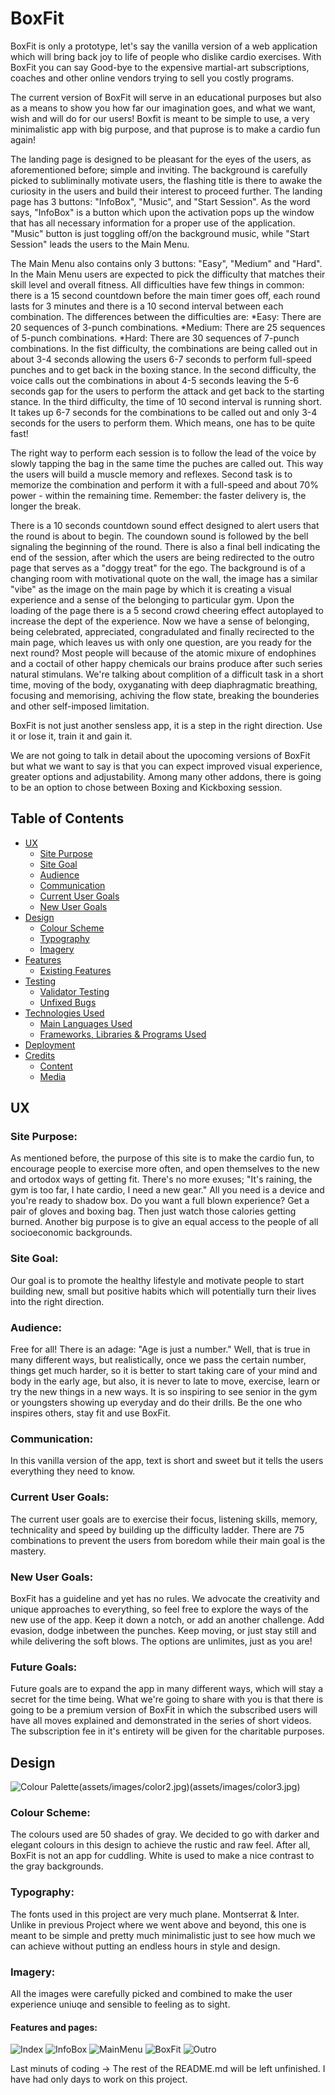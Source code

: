 # BoxFit
BoxFit is only a prototype, let's say the vanilla version of a web application which will bring back joy to life of people who dislike cardio exercises. With BoxFit you can say Good-bye to the expensive martial-art subscriptions, coaches and other online vendors trying to sell you costly programs.

The current version of BoxFit will serve in an educational purposes but also as a means to show you how far our imagination goes, and what we want, wish and will do for our users! 
Boxfit is meant to be simple to use, a very minimalistic app with big purpose, and that puprose is to make a cardio fun again! 

The landing page is designed to be pleasant for the eyes of the users, as aforementioned before; simple and inviting. The background is carefully picked to subliminally motivate users, the flashing title is there to awake the curiosity in the users and build their interest to proceed further. The landing page has 3 buttons: "InfoBox", "Music", and "Start Session". As the word says, "InfoBox" is a button which upon the activation pops up the window that has all necessary information for a proper use of the application. "Music" button is just toggling off/on the background music, while "Start Session" leads the users to the Main Menu.

The Main Menu also contains only 3 buttons: "Easy", "Medium" and "Hard". In the Main Menu users are expected to pick the difficulty that matches their skill level and overall fitness. 
All difficulties have few things in common: there is a 15 second countdown before the main timer goes off, each round lasts for 3 minutes and there is a 10 second interval between each combination.
The differences between the difficulties are:
                        *Easy: There are 20 sequences of 3-punch combinations.
                        *Medium: There are 25 sequences of 5-punch combinations.
                        *Hard: There are 30 sequences of 7-punch combinations.
In the fist difficulty, the combinations are being called out in about 3-4 seconds allowing the users 6-7 seconds to perform full-speed punches and to get back in the boxing stance.
In the second difficulty, the voice calls out the combinations in about 4-5 seconds leaving the 5-6 seconds gap for the users to perform the attack and get back to the starting stance.
In the third difficulty, the time of 10 second interval is running short. It takes up 6-7 seconds for the combinations to be called out and only 3-4 seconds for the users to perform them. Which means, one has to be quite fast!

The right way to perform each session is to follow the lead of the voice by slowly tapping the bag in the same time the puches are called out. This way the users will build a muscle memory and reflexes. Second task is to memorize the combination and perform it with a full-speed and about 70% power - within the remaining time.
Remember: the faster delivery is, the longer the break. 

There is a 10 seconds countdown sound effect designed to alert users that the round is about to begin. The coundown sound is followed by the bell signaling the beginning of the round.
There is also a final bell indicating the end of the session, after which the users are being redirected to the outro page that serves as a "doggy treat" for the ego. The background is of a changing room with motivational quote on the wall, the image has a similar "vibe" as the image on the main page by which it is creating a visual experience and a sense of the belonging to particular gym. Upon the loading of the page there is a 5 second crowd cheering effect autoplayed to increase the dept of the experience. Now we have a sense of belonging, being celebrated, appreciated, congradulated and finally recirected to the main page, which leaves us with only one question, are you ready for the next round? Most people will because of the atomic mixure of endophines and a coctail of other happy chemicals our brains produce after such series natural stimulans. 
We're talking about complition of a difficult task in a short time, moving of the body, oxyganating with deep diaphragmatic breathing, focusing and memorising, achiving the flow state, breaking the bounderies and other self-imposed limitation. 

BoxFit is not just another sensless app, it is a step in the right direction. 
Use it or lose it, train it and gain it.

We are not going to talk in detail about the upocoming versions of BoxFit but what we want to say is that you can expect improved visual experience, greater options and adjustability. Among many other addons, there is going to be an option to chose between Boxing and Kickboxing session.

## Table of Contents
+ [UX](#ux "UX")
  + [Site Purpose](#site-purpose "Site Purpose")
  + [Site Goal](#site-goal "Site Goal")
  + [Audience](#audience "Audience")
  + [Communication](#communication "Communication")
  + [Current User Goals](#current-user-goals "Current User Goals")
  + [New User Goals](#new-user-goals "New User Goals")
+ [Design](#design "Design")
  + [Colour Scheme](#colour-scheme "Colour Scheme")
  + [Typography](#typography "Typography")
  + [Imagery](#imagery "Imagery")
+ [Features](#features "Features")
  + [Existing Features](#existing-features "Existing Features")
+ [Testing](#testing "Testing")
  + [Validator Testing](#validator-testing "Validator Testing")
  + [Unfixed Bugs](#unfixed-bugs "Unfixed Bugs")
+ [Technologies Used](#technologies-used "Technologies Used")
  + [Main Languages Used](#main-languages-used "Main Languages Used")
  + [Frameworks, Libraries & Programs Used](#frameworks-libraries-programs-used "Frameworks, Libraries & Programs Used")
+ [Deployment](#deployment "Deployment")
+ [Credits](#credits "Credits")
  + [Content](#content "Content")
  + [Media](#media "Media")

## UX

### Site Purpose:
As mentioned before, the purpose of this site is to make the cardio fun, to encourage people to exercise more often, and open themselves to the new and ortodox ways of getting fit. There's no more exuses; "It's raining, the gym is too far, I hate cardio, I need a new gear." All you need is a device and you're ready to shadow box. Do you want a full blown experience? Get a pair of gloves and boxing bag. Then just watch those calories getting burned.
Another big purpose is to give an equal access to the people of all socioeconomic backgrounds.

### Site Goal:
Our goal is to promote the healthy lifestyle and motivate people to start building new, small but positive habits which will potentially turn their lives into the right direction.

### Audience:
Free for all! There is an adage: "Age is just a number." Well, that is true in many different ways, but realistically, once we pass the certain number, things get much harder, so it is better to start taking care of your mind and body in the early age, but also, it is never to late to move, exercise, learn or try the new things in a new ways. It is so inspiring to see senior in the gym or youngsters showing up everyday and do their drills. Be the one who inspires others, stay fit and use BoxFit.

### Communication:
In this vanilla version of the app, text is short and sweet but it tells the users everything they need to know. 

### Current User Goals:
The current user goals are to exercise their focus, listening skills, memory, technicality and speed by building up the difficulty ladder. There are 75 combinations to prevent the users from boredom while their main goal is the mastery. 

### New User Goals:
BoxFit has a guideline and yet has no rules. We advocate the creativity and unique approaches to everything, so feel free to explore the ways of the new use of the app. Keep it down a notch, or add an another challenge. Add evasion, dodge inbetween the punches. Keep moving, or just stay still and while delivering the soft blows. The options are unlimites, just as you are!

### Future Goals:
Future goals are to expand the app in many different ways, which will stay a secret for the time being. What we're going to share with you is that there is going to be a premium version of BoxFit in which the subscribed users will have all moves explained and demonstrated in the series of short videos. The subscription fee in it's entirety will be given for the charitable purposes.

## Design
![Colour Palette](assets/images/color1.jpg)(assets/images/color2.jpg)(assets/images/color3.jpg)

### Colour Scheme:
The colours used are 50 shades of gray. We decided to go with darker and elegant colours in this design to achieve the rustic and raw feel. After all, BoxFit is not an app for cuddling.
White is used to make a nice contrast to the gray backgrounds. 

### Typography:
The fonts used in this project are very much plane. Montserrat & Inter. Unlike in previous Project where we went above and beyond, this one is meant to be simple and pretty much minimalistic just to see how much we can achieve without putting an endless hours in style and design. 

### Imagery:
All the images were carefully picked and combined to make the user experience uniuqe and sensible to feeling as to sight.

#### Features and pages:
![Index](assets/images/index.jpg)
![InfoBox](assets/images/infobox.jpg)
![MainMenu](assets/images/menu.jpg)
![BoxFit](assets/images/boxfit.jpg)
![Outro](assets/images/outro1.jpg)


Last minuts of coding -> The rest of the README.md will be left unfinished. 
I have had only days to work on this project.


